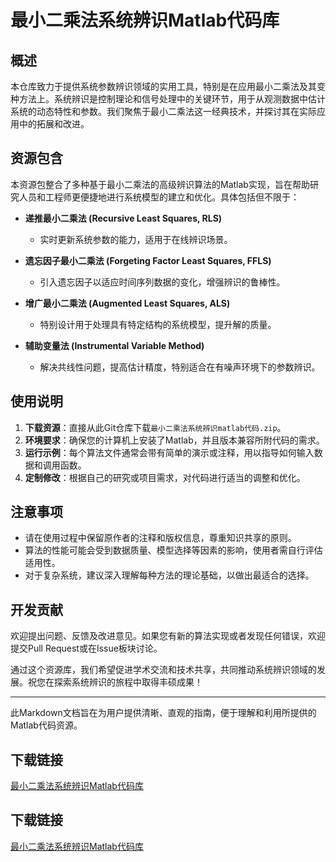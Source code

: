 # 最小二乘法系统辨识Matlab代码库

## 概述

本仓库致力于提供系统参数辨识领域的实用工具，特别是在应用最小二乘法及其变种方法上。系统辨识是控制理论和信号处理中的关键环节，用于从观测数据中估计系统的动态特性和参数。我们聚焦于最小二乘法这一经典技术，并探讨其在实际应用中的拓展和改进。

## 资源包含

本资源包整合了多种基于最小二乘法的高级辨识算法的Matlab实现，旨在帮助研究人员和工程师更便捷地进行系统模型的建立和优化。具体包括但不限于：

- **递推最小二乘法 (Recursive Least Squares, RLS)**
  - 实时更新系统参数的能力，适用于在线辨识场景。

- **遗忘因子最小二乘法 (Forgeting Factor Least Squares, FFLS)**
  - 引入遗忘因子以适应时间序列数据的变化，增强辨识的鲁棒性。

- **增广最小二乘法 (Augmented Least Squares, ALS)**
  - 特别设计用于处理具有特定结构的系统模型，提升解的质量。

- **辅助变量法 (Instrumental Variable Method)**
  - 解决共线性问题，提高估计精度，特别适合在有噪声环境下的参数辨识。

## 使用说明

1. **下载资源**：直接从此Git仓库下载`最小二乘法系统辨识matlab代码.zip`。
2. **环境要求**：确保您的计算机上安装了Matlab，并且版本兼容所附代码的需求。
3. **运行示例**：每个算法文件通常会带有简单的演示或注释，用以指导如何输入数据和调用函数。
4. **定制修改**：根据自己的研究或项目需求，对代码进行适当的调整和优化。

## 注意事项

- 请在使用过程中保留原作者的注释和版权信息，尊重知识共享的原则。
- 算法的性能可能会受到数据质量、模型选择等因素的影响，使用者需自行评估适用性。
- 对于复杂系统，建议深入理解每种方法的理论基础，以做出最适合的选择。

## 开发贡献

欢迎提出问题、反馈及改进意见。如果您有新的算法实现或者发现任何错误，欢迎提交Pull Request或在Issue板块讨论。

通过这个资源库，我们希望促进学术交流和技术共享，共同推动系统辨识领域的发展。祝您在探索系统辨识的旅程中取得丰硕成果！

---

此Markdown文档旨在为用户提供清晰、直观的指南，便于理解和利用所提供的Matlab代码资源。

## 下载链接

[最小二乘法系统辨识Matlab代码库](https://pan.quark.cn/s/751d6c2b4e74)

## 下载链接

[最小二乘法系统辨识Matlab代码库](https://pan.quark.cn/s/4ab892b67ad8)